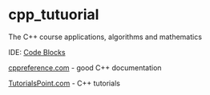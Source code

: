 # cpp_tutuorial
The C++ course applications, algorithms and mathematics

IDE: [Code Blocks]

[cppreference.com] - good C++ documentation

[TutorialsPoint.com] - C++ tutorials



   [cppreference.com]: <https://en.cppreference.com/>
   
   [TutorialsPoint.com]: <https://www.tutorialspoint.com/cplusplus/>
   
   [Code Blocks]: <https://www.codeblocks.org/>
